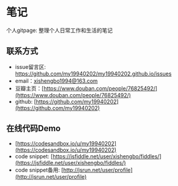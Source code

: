 # 笔记
个人gitpage: 整理个人日常工作和生活的笔记

## 联系方式
- issue留言区: https://github.com/my19940202/my19940202.github.io/issues
- email：xishengbo1994@163.com
- 豆瓣主页：[https://www.douban.com/people/76825492/](https://www.douban.com/people/76825492/)
- github: [https://github.com/my19940202](https://github.com/my19940202)

## 在线代码Demo
- [https://codesandbox.io/u/my19940202](https://codesandbox.io/u/my19940202)
- code snippet: [https://jsfiddle.net/user/xishengbo/fiddles/](https://jsfiddle.net/user/xishengbo/fiddles/)
- code snippet备用: [http://jsrun.net/user/profile](http://jsrun.net/user/profile)

